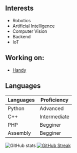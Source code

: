 ## Interests

- Robotics
- Artificial Intelligence
- Computer Vision
- Backend
- IoT

## Working on:

- [Handy](https://github.com/laviserva/Handy)

## Languages

| Languages | Proficiency |
| ----- | ----- | 
| Python | Advanced |
| C++ | Intermediate |
| PHP | Begginer |
| Assembly | Begginer |

![GitHub stats](https://github-readme-stats.vercel.app/api?username=laviserva&show_icons=true&theme=transparent)
[![GitHub Streak](https://github-readme-streak-stats.herokuapp.com?user=laviserva&theme=blueberry&date_format=M%20j%5B%2C%20Y%5D)](https://git.io/streak-stats)
